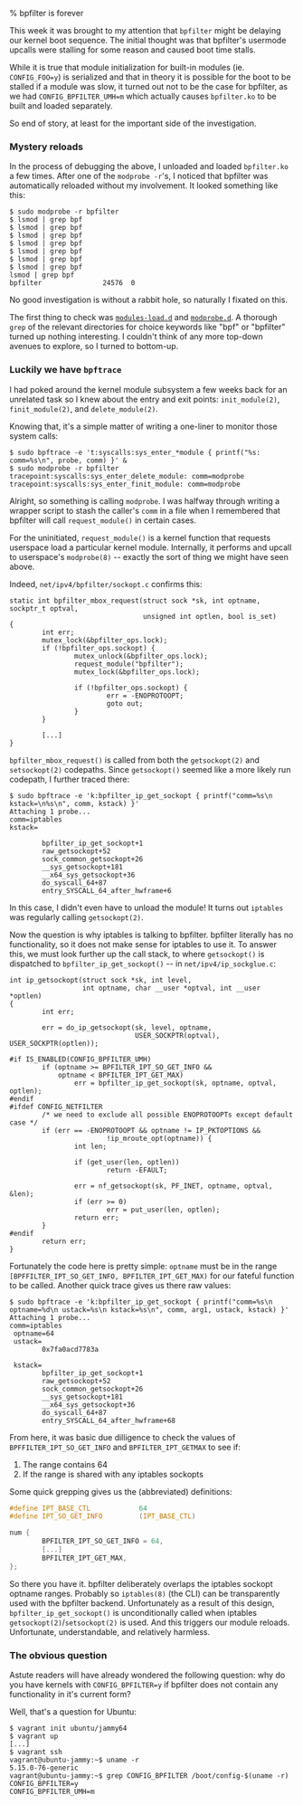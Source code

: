 % bpfilter is forever

This week it was brought to my attention that `bpfilter` might be delaying our
kernel boot sequence. The initial thought was that bpfilter's usermode upcalls
were stalling for some reason and caused boot time stalls.

While it is true that module initialization for built-in modules (ie.
`CONFIG_FOO=y`) is serialized and that in theory it is possible for the boot to
be stalled if a module was slow, it turned out not to be the case for bpfilter,
as we had `CONFIG_BPFILTER_UMH=m` which actually causes `bpfilter.ko` to be
built and loaded separately.

So end of story, at least for the important side of the investigation.

### Mystery reloads

In the process of debugging the above, I unloaded and loaded `bpfilter.ko` a
few times. After one of the `modprobe -r`'s, I noticed that bpfilter was
automatically reloaded without my involvement. It looked something like this:

```
$ sudo modprobe -r bpfilter
$ lsmod | grep bpf
$ lsmod | grep bpf
$ lsmod | grep bpf
$ lsmod | grep bpf
$ lsmod | grep bpf
$ lsmod | grep bpf
$ lsmod | grep bpf
lsmod | grep bpf
bpfilter               24576  0
```

No good investigation is without a rabbit hole, so naturally I fixated on this.

The first thing to check was [`modules-load.d`][0] and [`modprobe.d`][1].  A
thorough `grep` of the relevant directories for choice keywords like "bpf" or
"bpfilter" turned up nothing interesting. I couldn't think of any more top-down
avenues to explore, so I turned to bottom-up.

### Luckily we have `bpftrace`

I had poked around the kernel module subsystem a few weeks back for an
unrelated task so I knew about the entry and exit points: `init_module(2)`,
`finit_module(2)`, and `delete_module(2)`.

Knowing that, it's a simple matter of writing a one-liner to monitor
those system calls:

```
$ sudo bpftrace -e 't:syscalls:sys_enter_*module { printf("%s: comm=%s\n", probe, comm) }' &
$ sudo modprobe -r bpfilter
tracepoint:syscalls:sys_enter_delete_module: comm=modprobe
tracepoint:syscalls:sys_enter_finit_module: comm=modprobe
```

Alright, so something is calling `modprobe`. I was halfway through writing
a wrapper script to stash the caller's `comm` in a file when I remembered that
bpfilter will call `request_module()` in certain cases.

For the uninitiated, `request_module()` is a kernel function that requests
userspace load a particular kernel module. Internally, it performs and upcall
to userspace's `modprobe(8)` -- exactly the sort of thing we might have seen
above.

Indeed, `net/ipv4/bpfilter/sockopt.c` confirms this:

``` {#function .c .numberLines startFrom="15"}
static int bpfilter_mbox_request(struct sock *sk, int optname, sockptr_t optval,
                                 unsigned int optlen, bool is_set)
{
        int err;
        mutex_lock(&bpfilter_ops.lock);
        if (!bpfilter_ops.sockopt) {
                mutex_unlock(&bpfilter_ops.lock);
                request_module("bpfilter");
                mutex_lock(&bpfilter_ops.lock);

                if (!bpfilter_ops.sockopt) {
                        err = -ENOPROTOOPT;
                        goto out;
                }
        }

        [...]
}
```

`bpfilter_mbox_request()` is called from both the `getsockopt(2)` and
`setsockopt(2)` codepaths. Since `getsockopt()` seemed like a more likely
run codepath, I further traced there:

```
$ sudo bpftrace -e 'k:bpfilter_ip_get_sockopt { printf("comm=%s\n kstack=\n%s\n", comm, kstack) }'
Attaching 1 probe...
comm=iptables
kstack=

        bpfilter_ip_get_sockopt+1
        raw_getsockopt+52
        sock_common_getsockopt+26
        __sys_getsockopt+181
        __x64_sys_getsockopt+36
        do_syscall_64+87
        entry_SYSCALL_64_after_hwframe+6

```

In this case, I didn't even have to unload the module! It turns out `iptables`
was regularly calling `getsockopt(2)`.

Now the question is why iptables is talking to bpfilter. bpfilter literally has
no functionality, so it does not make sense for iptables to use it. To answer this,
we must look further up the call stack, to where `getsockopt()` is dispatched
to `bpfilter_ip_get_sockopt()` -- in `net/ipv4/ip_sockglue.c`:

``` {#function .c .numberLines startFrom="1803"}
int ip_getsockopt(struct sock *sk, int level,
                  int optname, char __user *optval, int __user *optlen)
{
        int err;

        err = do_ip_getsockopt(sk, level, optname,
                               USER_SOCKPTR(optval), USER_SOCKPTR(optlen));

#if IS_ENABLED(CONFIG_BPFILTER_UMH)
        if (optname >= BPFILTER_IPT_SO_GET_INFO &&
            optname < BPFILTER_IPT_GET_MAX)
                err = bpfilter_ip_get_sockopt(sk, optname, optval, optlen);
#endif
#ifdef CONFIG_NETFILTER
        /* we need to exclude all possible ENOPROTOOPTs except default case */
        if (err == -ENOPROTOOPT && optname != IP_PKTOPTIONS &&
                        !ip_mroute_opt(optname)) {
                int len;

                if (get_user(len, optlen))
                        return -EFAULT;

                err = nf_getsockopt(sk, PF_INET, optname, optval, &len);
                if (err >= 0)
                        err = put_user(len, optlen);
                return err;
        }
#endif
        return err;
}
```

Fortunately the code here is pretty simple: `optname` must be in the range
`[BPFFILTER_IPT_SO_GET_INFO, BPFILTER_IPT_GET_MAX)` for our fateful function
to be called. Another quick trace gives us there raw values:

```
$ sudo bpftrace -e 'k:bpfilter_ip_get_sockopt { printf("comm=%s\n optname=%d\n ustack=%s\n kstack=%s\n", comm, arg1, ustack, kstack) }'
Attaching 1 probe...
comm=iptables
 optname=64
 ustack=
        0x7fa0acd7783a

 kstack=
        bpfilter_ip_get_sockopt+1
        raw_getsockopt+52
        sock_common_getsockopt+26
        __sys_getsockopt+181
        __x64_sys_getsockopt+36
        do_syscall_64+87
        entry_SYSCALL_64_after_hwframe+68
```

From here, it was basic due dilligence to check the values of
`BPFFILTER_IPT_SO_GET_INFO` and `BPFILTER_IPT_GETMAX` to see if:

1. The range contains 64
1. If the range is shared with any iptables sockopts

Some quick grepping gives us the (abbreviated) definitions:

```c
#define IPT_BASE_CTL            64
#define IPT_SO_GET_INFO         (IPT_BASE_CTL)

num {
        BPFILTER_IPT_SO_GET_INFO = 64,
        [...]
        BPFILTER_IPT_GET_MAX,
};
```

So there you have it. bpfilter deliberately overlaps the iptables sockopt
optname ranges. Probably so `iptables(8)` (the CLI) can be transparently used
with the bpfilter backend. Unfortunately as a result of this design,
`bpfilter_ip_get_sockopt()` is unconditionally called when iptables
`getsockopt(2)`/`setsockopt(2)` is used. And this triggers our module
reloads. Unfortunate, understandable, and relatively harmless.


### The obvious question

Astute readers will have already wondered the following question: why do you
have kernels with `CONFIG_BPFILTER=y` if bpfilter does not contain any
functionality in it's current form?

Well, that's a question for Ubuntu:

```
$ vagrant init ubuntu/jammy64
$ vagrant up
[...]
$ vagrant ssh
vagrant@ubuntu-jammy:~$ uname -r
5.15.0-76-generic
vagrant@ubuntu-jammy:~$ grep CONFIG_BPFILTER /boot/config-$(uname -r)
CONFIG_BPFILTER=y
CONFIG_BPFILTER_UMH=m
```


[0]: https://www.freedesktop.org/software/systemd/man/modules-load.d.html
[1]: https://man7.org/linux/man-pages/man5/modprobe.d.5.html
